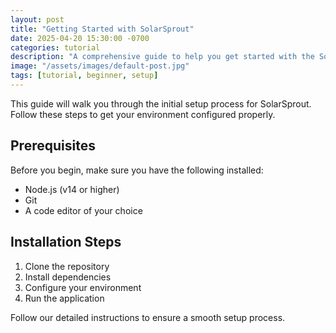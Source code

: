 ```yaml
---
layout: post
title: "Getting Started with SolarSprout"
date: 2025-04-20 15:30:00 -0700
categories: tutorial
description: "A comprehensive guide to help you get started with the SolarSprout platform."
image: "/assets/images/default-post.jpg"
tags: [tutorial, beginner, setup]
---
```


This guide will walk you through the initial setup process for SolarSprout. Follow these steps to get your environment configured properly.

## Prerequisites

Before you begin, make sure you have the following installed:

- Node.js (v14 or higher)
- Git
- A code editor of your choice

## Installation Steps

1. Clone the repository
2. Install dependencies
3. Configure your environment
4. Run the application

Follow our detailed instructions to ensure a smooth setup process.

